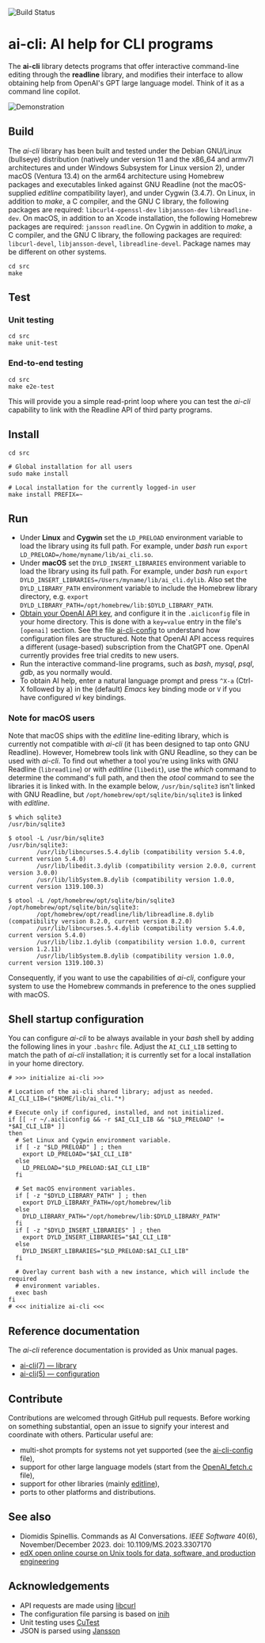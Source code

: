 ![Build Status](https://img.shields.io/github/actions/workflow/status/dspinellis/ai-cli/main.yml?branch=main)

# ai-cli: AI help for CLI programs
The __ai-cli__
library detects programs that offer interactive command-line editing
through the __readline__ library,
and modifies their interface to allow obtaining help from OpenAI's
GPT large language model.
Think of it as a command line copilot.


![Demonstration](https://gist.githubusercontent.com/dspinellis/b25d9b3c3e6d6a6260774c32dc7be817/raw/cc191580cd9aa94bb2a2471e1f43b75a49817b64/ai-cli.gif)

## Build
The _ai-cli_
library has been built and tested under the Debian GNU/Linux (bullseye)
distribution
(natively under version 11 and the x86_64 and armv7l architectures
and under Windows Subsystem for Linux version 2),
under macOS (Ventura 13.4) on the arm64 architecture
using Homebrew packages and executables linked against GNU Readline
(not the macOS-supplied _editline_ compatibility layer),
and under Cygwin (3.4.7).
On Linux,
in addition to _make_, a C compiler, and the GNU C library,
the following packages are required:
`libcurl4-openssl-dev`
`libjansson-dev`
`libreadline-dev`.
On macOS, in addition to an Xcode installation, the following Homebrew
packages are required:
`jansson`
`readline`.
On Cygwin in addition to _make_, a C compiler, and the GNU C library,
the following packages are required:
`libcurl-devel`,
`libjansson-devel`,
`libreadline-devel`.
Package names may be different on other systems.

```
cd src
make
```

## Test
### Unit testing
```
cd src
make unit-test
```

### End-to-end testing
```
cd src
make e2e-test
```
This will provide you a simple read-print loop where you can test the
_ai-cli_ capability to
link with the Readline API of third party programs.

## Install
```
cd src

# Global installation for all users
sudo make install

# Local installation for the currently logged-in user
make install PREFIX=~
```

## Run
* Under __Linux__ and __Cygwin__ set the `LD_PRELOAD` environment variable
  to load the library using its full path.
  For example, under _bash_ run
  `export LD_PRELOAD=/home/myname/lib/ai_cli.so`.
* Under __macOS__ set the `DYLD_INSERT_LIBRARIES` environment variable to load the
  library using its full path.
  For example, under _bash_ run
  `export DYLD_INSERT_LIBRARIES=/Users/myname/lib/ai_cli.dylib`.
  Also set the `DYLD_LIBRARY_PATH` environment variable to include
  the Homebrew library directory, e.g.
  `export DYLD_LIBRARY_PATH=/opt/homebrew/lib:$DYLD_LIBRARY_PATH`.
* [Obtain your OpenAI API key](https://platform.openai.com/signup),
  and configure it in the `.aicliconfig` file in your home directory.
  This is done with a `key=value` entry in the file's `[openai]` section.
  See the file [ai-cli-config](src/ai-cli-config) to understand how configuration
  files are structured.
  Note that OpenAI API access requires a different (usage-based)
  subscription from the ChatGPT one.
  OpenAI currently provides free trial credits to new users.
* Run the interactive command-line programs, such as
  _bash_, _mysql_, _psql_, _gdb_, as you normally would.
* To obtain AI help, enter a natural language prompt and press `^X-a` (Ctrl-X followed by a)
  in the (default) _Emacs_ key binding mode or `V` if you have configured
  _vi_ key bindings.

### Note for macOS users
Note that macOS ships with the _editline_ line-editing library,
which is currently not compatible with _ai-cli_
(it has been designed to tap onto GNU Readline).
However, Homebrew tools link with GNU Readline, so they can be used
with _ai-cli_.
To find out whether a tool you're using links with GNU Readline (`libreadline`)
or with _editline_ (`libedit`),
use the _which_ command to determine the command's full
path, and then the _otool_ command to see the libraries it is linked with.
In the example below,
`/usr/bin/sqlite3` isn't linked with GNU Readline,
but `/opt/homebrew/opt/sqlite/bin/sqlite3` is linked with _editline_.

```
$ which sqlite3
/usr/bin/sqlite3

$ otool -L /usr/bin/sqlite3
/usr/bin/sqlite3:
        /usr/lib/libncurses.5.4.dylib (compatibility version 5.4.0, current version 5.4.0)
        /usr/lib/libedit.3.dylib (compatibility version 2.0.0, current version 3.0.0)
        /usr/lib/libSystem.B.dylib (compatibility version 1.0.0, current version 1319.100.3)

$ otool -L /opt/homebrew/opt/sqlite/bin/sqlite3
/opt/homebrew/opt/sqlite/bin/sqlite3:
        /opt/homebrew/opt/readline/lib/libreadline.8.dylib (compatibility version 8.2.0, current version 8.2.0)
        /usr/lib/libncurses.5.4.dylib (compatibility version 5.4.0, current version 5.4.0)
        /usr/lib/libz.1.dylib (compatibility version 1.0.0, current version 1.2.11)
        /usr/lib/libSystem.B.dylib (compatibility version 1.0.0, current version 1319.100.3)

```

Consequently,
if you want to use the capabilities of _ai-cli_, configure your system
to use the Homebrew commands in preference to the ones supplied with macOS.

## Shell startup configuration
You can configure _ai-cli_ to be always available in your _bash_ shell by
adding the following lines in your `.bashrc` file.
Adjust the `AI_CLI_LIB` setting to match the path of _ai-cli_ installation;
it is currently set for a local installation in your home directory.
```
# >>> initialize ai-cli >>>

# Location of the ai-cli shared library; adjust as needed.
AI_CLI_LIB=("$HOME/lib/ai_cli."*)

# Execute only if configured, installed, and not initialized.
if [[ -r ~/.aicliconfig && -r $AI_CLI_LIB && "$LD_PRELOAD" != *$AI_CLI_LIB* ]]
then
  # Set Linux and Cygwin environment variable.
  if [ -z "$LD_PRELOAD" ] ; then
    export LD_PRELOAD="$AI_CLI_LIB"
  else
    LD_PRELOAD="$LD_PRELOAD:$AI_CLI_LIB"
  fi

  # Set macOS environment variables.
  if [ -z "$DYLD_LIBRARY_PATH" ] ; then
    export DYLD_LIBRARY_PATH=/opt/homebrew/lib
  else
    DYLD_LIBRARY_PATH="/opt/homebrew/lib:$DYLD_LIBRARY_PATH"
  fi
  if [ -z "$DYLD_INSERT_LIBRARIES" ] ; then
    export DYLD_INSERT_LIBRARIES="$AI_CLI_LIB"
  else
    DYLD_INSERT_LIBRARIES="$LD_PRELOAD:$AI_CLI_LIB"
  fi

  # Overlay current bash with a new instance, which will include the required
  # environment variables.
  exec bash
fi
# <<< initialize ai-cli <<<
```

## Reference documentation
The _ai-cli_ reference documentation is provided as Unix manual
pages.
* [ai-cli(7) — library](https://dspinellis.github.io/manview/?src=https%3A%2F%2Fraw.githubusercontent.com%2Fdspinellis%2Fai-cli%2Fmain%2Fsrc%2Fai_cli.7&name=ai_cli(7)&link=https%3A%2F%2Fgithub.com%2Fdspinellis%2Fai-cli)
* [ai-cli(5) — configuration](https://dspinellis.github.io/manview/?src=https%3A%2F%2Fraw.githubusercontent.com%2Fdspinellis%2Fai-cli%2Fmain%2Fsrc%2Fai_cli.5&name=ai_cli(5)&link=https%3A%2F%2Fgithub.com%2Fdspinellis%2Fai-cli)

## Contribute
Contributions are welcomed through GitHub pull requests.
Before working on something substantial,
open an issue to signify your interest and coordinate with others.
Particular useful are:
* multi-shot prompts for systems not yet supported
  (see the [ai-cli-config](src/ai-cli-config) file),
* support for other large language models
  (start from the [OpenAI_fetch.c](src/openai_fetch.c) file),
* support for other libraries (mainly [editline](https://man.netbsd.org/editline.3)),
* ports to other platforms and distributions.

## See also
* Diomidis Spinellis. Commands as AI Conversations. _IEEE Software_ 40(6), November/December 2023. doi: 10.1109/MS.2023.3307170
* [edX open online course on Unix tools for data, software, and production engineering](https://www.spinellis.gr/unix/?ai-cli)

## Acknowledgements
* API requests are made using [libcurl](https://curl.se/libcurl/)
* The configuration file parsing is based on [inih](https://github.com/benhoyt/inih)
* Unit testing uses [CuTest](https://github.com/ennorehling/cutest)
* JSON is parsed using [Jansson](https://github.com/akheron/jansson/)
